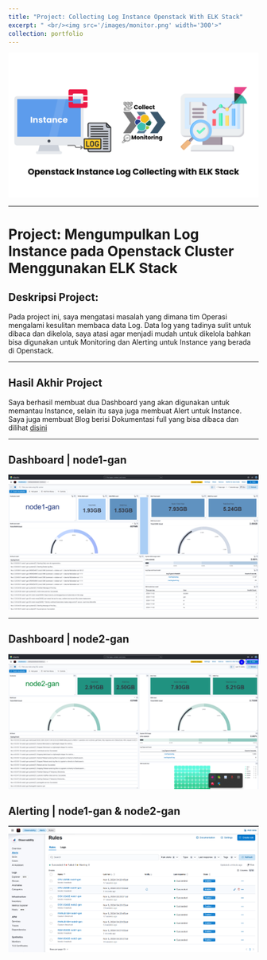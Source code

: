 ```yaml
---
title: "Project: Collecting Log Instance Openstack With ELK Stack"
excerpt: " <br/><img src='/images/monitor.png' width='300'>"
collection: portfolio
---
```

![Openstack-ElkStack](/images/Openstack-ELkStack.png)

--- 
# Project: **Mengumpulkan Log Instance pada Openstack Cluster Menggunakan ELK Stack**

## Deskripsi Project: 

Pada project ini, saya mengatasi masalah yang dimana tim Operasi mengalami kesulitan membaca data Log. Data log yang tadinya sulit untuk dibaca dan dikelola, saya atasi agar menjadi mudah untuk dikelola bahkan bisa digunakan untuk Monitoring dan Alerting untuk Instance yang berada di Openstack.

---
## Hasil Akhir Project
Saya berhasil membuat dua Dashboard yang akan digunakan untuk memantau Instance, selain itu saya juga membuat Alert untuk Instance. Saya juga membuat Blog berisi Dokumentasi full yang bisa dibaca dan dilihat [disini](https://gantengjanuar.github.io//posts/2024/11/instance-log-collecting/) 

---
## Dashboard | node1-gan
![hasil Akhir](/images/Dashboard-1.png)

---
## Dashboard | node2-gan
![hasil Akhir](/images/dashboard2-final.png)

## Alerting | node1-gan & node2-gan
![Alert](/images/alert-final.png)

